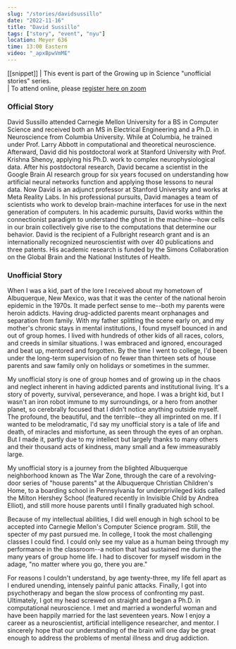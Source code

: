```yaml
---
slug: "/stories/davidsussillo"
date: "2022-11-16"
title: "David Sussillo"
tags: ["story", "event", "nyu"]
location: Meyer 636
time: 13:00 Eastern
video: "_apxBpwVmME"
---
```

[[snippet]]
| This event is part of the Growing up in Science "unofficial stories" series. <br/>
| To attend online, please <a href="https://nyu.zoom.us/meeting/register/tJErdO6hrD0rG9OxqBCNCwkP35fkafCr-_5b" target="_blank">register here on zoom</a>

### Official Story
David Sussillo attended Carnegie Mellon University for a BS in Computer Science and received both an MS in Electrical Engineering and a Ph.D. in Neuroscience from Columbia University. While at Columbia, he trained under Prof. Larry Abbott in computational and theoretical neuroscience. Afterward, David did his postdoctoral work at Stanford University with Prof. Krishna Shenoy, applying his Ph.D. work to complex neurophysiological data.
After his postdoctoral research, David became a scientist in the Google Brain AI research group for six years focused on understanding how artificial neural networks function and applying those lessons to neural data. Now David is an adjunct professor at Stanford University and works at Meta Reality Labs.
In his professional pursuits, David manages a team of scientists who work to develop brain-machine interfaces for use in the next generation of computers. In his academic pursuits, David works within the connectionist paradigm to understand the ghost in the machine--how cells in our brain collectively give rise to the computations that determine our behavior. David is the recipient of a Fulbright research grant and is an internationally recognized neuroscientist with over 40 publications and three patents. His academic research is funded by the Simons Collaboration on the Global Brain and the National Institutes of Health.


### Unofficial Story
When I was a kid, part of the lore I received about my hometown of Albuquerque, New Mexico, was that it was the center of the national heroin epidemic in the 1970s. It made perfect sense to me--both my parents were heroin addicts.
Having drug-addicted parents meant orphanages and separation from family. With my father splitting the scene early on, and my mother's chronic stays in mental institutions, I found myself bounced in and out of group homes. I lived with hundreds of other kids of all races, colors, and creeds in similar situations. I was embraced and ignored, encouraged and beat up, mentored and forgotten. By the time I went to college, I'd been under the long-term supervision of no fewer than thirteen sets of house parents and saw family only on holidays or sometimes in the summer.

My unofficial story is one of group homes and of growing up in the chaos and neglect inherent in having addicted parents and institutional living. It's a story of poverty, survival, perseverance, and hope. I was a bright kid, but I wasn't an iron robot immune to my surroundings, or a hero from another planet, so cerebrally focused that I didn't notice anything outside myself. The profound, the beautiful, and the terrible--they all imprinted on me. If I wanted to be melodramatic, I'd say my unofficial story is a tale of life and death, of miracles and misfortune, as seen through the eyes of an orphan. But I made it, partly due to my intellect but largely thanks to many others and their thousand acts of kindness, many small and a few immeasurably large.

My unofficial story is a journey from the blighted Albuquerque neighborhood known as The War Zone, through the care of a revolving-door series of "house parents" at the Albuquerque Christian Children's Home, to a boarding school in Pennsylvania for underprivileged kids called the Milton Hershey School (featured recently in Invisible Child by Andrea Elliot), and still more house parents until I finally graduated high school.

Because of my intellectual abilities, I did well enough in high school to be accepted into Carnegie Mellon's Computer Science program. Still, the specter of my past pursued me. In college, I took the most challenging classes I could find. I could only see my value as a human being through my performance in the classroom--a notion that had sustained me during the many years of group home life. I had to discover for myself wisdom in the adage, "no matter where you go, there you are."

For reasons I couldn't understand, by age twenty-three, my life fell apart as I endured unending, intensely painful panic attacks. Finally, I got into psychotherapy and began the slow process of confronting my past. Ultimately, I got my head screwed on straight and began a Ph.D. in computational neuroscience. I met and married a wonderful woman and have been happily married for the last seventeen years. Now I enjoy a career as a neuroscientist, artificial intelligence researcher, and mentor. I sincerely hope that our understanding of the brain will one day be great enough to address the problems of mental illness and drug addiction.